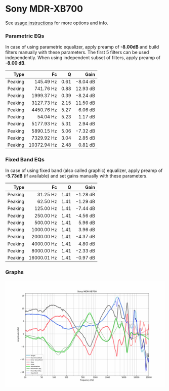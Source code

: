 # Sony MDR-XB700
See [usage instructions](https://github.com/jaakkopasanen/AutoEq#usage) for more options and info.

### Parametric EQs
In case of using parametric equalizer, apply preamp of **-8.00dB** and build filters manually
with these parameters. The first 5 filters can be used independently.
When using independent subset of filters, apply preamp of **-8.00 dB**.

| Type    | Fc          |    Q | Gain     |
|--------:|------------:|-----:|---------:|
| Peaking | 145.49 Hz   | 0.61 | -8.04 dB |
| Peaking | 741.76 Hz   | 0.88 | 12.93 dB |
| Peaking | 1999.37 Hz  | 0.39 | -8.24 dB |
| Peaking | 3127.73 Hz  | 2.15 | 11.50 dB |
| Peaking | 4450.76 Hz  | 5.27 | 6.06 dB  |
| Peaking | 54.04 Hz    | 5.23 | 1.17 dB  |
| Peaking | 5177.93 Hz  | 5.31 | 2.94 dB  |
| Peaking | 5890.15 Hz  | 5.06 | -7.32 dB |
| Peaking | 7329.92 Hz  | 3.04 | 2.85 dB  |
| Peaking | 10372.94 Hz | 2.48 | 0.81 dB  |

### Fixed Band EQs
In case of using fixed band (also called graphic) equalizer, apply preamp of **-5.73dB**
(if available) and set gains manually with these parameters.

| Type    | Fc          |    Q | Gain     |
|--------:|------------:|-----:|---------:|
| Peaking | 31.25 Hz    | 1.41 | -1.28 dB |
| Peaking | 62.50 Hz    | 1.41 | -1.29 dB |
| Peaking | 125.00 Hz   | 1.41 | -7.44 dB |
| Peaking | 250.00 Hz   | 1.41 | -4.56 dB |
| Peaking | 500.00 Hz   | 1.41 | 5.96 dB  |
| Peaking | 1000.00 Hz  | 1.41 | 3.96 dB  |
| Peaking | 2000.00 Hz  | 1.41 | -4.37 dB |
| Peaking | 4000.00 Hz  | 1.41 | 4.80 dB  |
| Peaking | 8000.00 Hz  | 1.41 | -2.33 dB |
| Peaking | 16000.01 Hz | 1.41 | -0.97 dB |

### Graphs
![](./Sony%20MDR-XB700.png)